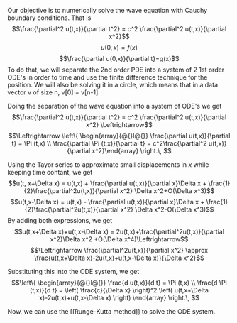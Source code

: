 Our objective is to numerically solve the wave equation with Cauchy boundary conditions. That is
$$\frac{\partial^2 u(t,x)}{\partial t^2} = c^2 \frac{\partial^2 u(t,x)}{\partial x^2}$$
$$u(0,x)=f(x)$$
$$\frac{\partial u(0,x)}{\partial t}=g(x)$$
To do that, we will separate the 2nd order PDE into a system of 2 1st order ODE's in order to time and use the finite difference technique for the position. We will also be solving it in a circle, which means that in a data vector v of size n, v\[0\] = v\[n-1\].


Doing the separation of the wave equation into a system of ODE's we get
$$\frac{\partial^2 u(t,x)}{\partial t^2} = c^2 \frac{\partial^2 u(t,x)}{\partial x^2} \Leftrightarrow$$
$$\Leftrightarrow \left\{ \begin{array}{@{}l@{}} \frac{\partial u(t,x)}{\partial t} = \Pi (t,x) \\ \frac{\partial \Pi (t,x)}{\partial t} = c^2\frac{\partial^2 u(t,x)}{\partial x^2}\end{array} \right.\, $$


Using the Tayor series to approximate small displacements in $x$ while keeping time contant, we get
$$u(t, x+\Delta x) = u(t,x) + \frac{\partial u(t,x)}{\partial x}\Delta x + \frac{1}{2}\frac{\partial^2u(t,x)}{\partial x^2} \Delta x^2+O(\Delta x^3)$$
$$u(t,x-\Delta x) = u(t,x) - \frac{\partial u(t,x)}{\partial x}\Delta x + \frac{1}{2}\frac{\partial^2u(t,x)}{\partial x^2} \Delta x^2-O(\Delta x^3)$$
By adding both expressions, we get
$$u(t,x+\Delta x)+u(t,x-\Delta x) = 2u(t,x)+\frac{\partial^2u(t,x)}{\partial x^2}\Delta x^2 +O(\Delta x^4)\Leftrightarrow$$
$$\Leftrightarrow \frac{\partial^2u(t,x)}{\partial x^2} \approx \frac{u(t,x+\Delta x)-2u(t,x)+u(t,x-\Delta x)}{\Delta x^2}$$


Substituting this into the ODE system, we get
$$\left\{ \begin{array}{@{}l@{}} \frac{d u(t,x)}{d t} = \Pi (t,x) \\ \frac{d \Pi (t,x)}{d t} = \left( \frac{c}{\Delta x} \right)^2 \left( u(t,x+\Delta x)-2u(t,x)+u(t,x-\Delta x) \right) \end{array} \right.\, $$


Now, we can use the [[Runge-Kutta method]] to solve the ODE system.